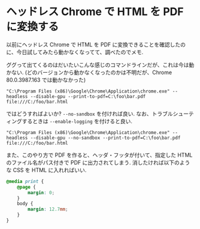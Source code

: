 # ヘッドレス Chrome で HTML を PDF に変換する

以前にヘッドレス Chrome で HTML を PDF に変換できることを確認したのに、今日試してみたら動かなくなってて、調べたのでメモ.

ググって出てくるのはだいたいこんな感じのコマンドラインだが、これは今は動かない. (どのバージョンから動かなくなったのかは不明だが、Chrome 80.0.3987.163 では動かなかった)

```
"C:\Program Files (x86)\Google\Chrome\Application\chrome.exe" --headless --disable-gpu --print-to-pdf=C:\foo\bar.pdf file:///C:/foo/bar.html
```

ではどうすればよいか? `--no-sandbox` を付ければ良い. なお、トラブルシューティングするときは `--enable-logging` を付けると良い.

```
"C:\Program Files (x86)\Google\Chrome\Application\chrome.exe" --headless --disable-gpu --no-sandbox --print-to-pdf=C:\foo\bar.pdf file:///C:/foo/bar.html
```

また、このやり方で PDF を作ると、ヘッダ・フッタが付いて、指定した HTML のファイル名がパス付きで PDF に出力されてしまう. 消したければ以下のような CSS を HTML に入れればいい.

```css
@media print {
    @page {
        margin: 0;
    }
    body {
        margin: 12.7mm;
    }
}
```
